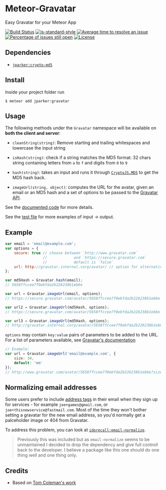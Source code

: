 # Meteor-Gravatar

Easy Gravatar for your Meteor App

[![Build Status](https://travis-ci.org/p-j/meteor-gravatar.svg)](https://travis-ci.org/p-j/meteor-gravatar)
[![js-standard-style](https://img.shields.io/badge/code%20style-standard-brightgreen.svg)](http://standardjs.com/)
[![Average time to resolve an issue](http://isitmaintained.com/badge/resolution/p-j/meteor-gravatar.svg)](http://isitmaintained.com/project/p-j/meteor-gravatar "Average time to resolve an issue")
[![Percentage of issues still open](http://isitmaintained.com/badge/open/p-j/meteor-gravatar.svg)](http://isitmaintained.com/project/p-j/meteor-gravatar "Percentage of issues still open")
[![License](https://img.shields.io/badge/license-mit-blue.svg)](https://github.com/p-j/meteor-gravatar/blob/master/LICENSE)

Dependencies
----------
- [`jparker:crypto-md5`](https://github.com/p-j/meteor-crypto-md5)

Install
-------

Inside your project folder run
```
$ meteor add jparker:gravatar
```

Usage
-----

The following methods under the `Gravatar` namespace will be available
on **both the client and server**:

* `cleanString(string)`: Remove starting and trailing whitespaces and lowercase the input string

* `isHash(string)`: check if a string matches the MD5 format: 32 chars string containing letters from `a` to `f` and digits from `0` to `9`

* `hash(string)`: takes an input and runs it through [`CryptoJS.MD5`](https://github.com/p-j/meteor-crypto-md5) to get the MD5 hash back.

* `imageUrl(string, object)`: computes the URL for the avatar, given an email or an MD5 hash and a set of options to be passed to the [Gravatar API](https://en.gravatar.com/site/implement/images/).

See the [documented code](https://github.com/p-j/meteor-gravatar/blob/master/gravatar.js) for more details.

See the [test file](https://github.com/p-j/meteor-gravatar/blob/master/tests/tests.js) for more examples of input -> output.

Example
-------

```javascript
var email = 'email@example.com';
var options = {
    secure: true // choose between `http://www.gravatar.com`
                 //            and `https://secure.gravatar.com`
                 //            default is `false`
    url: http://gravatar.internal.corp/avatar/ // option for alternative gravatar server
};

var md5Hash = Gravatar.hash(email);
// 5658ffccee7f0ebfda2b226238b1eb6e

var url = Gravatar.imageUrl(email, options);
// https://secure.gravatar.com/avatar/5658ffccee7f0ebfda2b226238b1eb6e

var url2 = Gravatar.imageUrl(md5Hash, options);
// https://secure.gravatar.com/avatar/5658ffccee7f0ebfda2b226238b1eb6e

var url3 = Gravatar.imageUrl(md5Hash, options);
// http://gravatar.internal.corp/avatar/5658ffccee7f0ebfda2b226238b1eb6e
```

`options` may contain `key:value` pairs of parameters to be added to the URL. For a list of parameters available, see [Gravatar's documentation](http://en.gravatar.com/site/implement/images/)

```javascript
// Example:
var url = Gravatar.imageUrl('email@example.com', {
    size: 34,
    default: 'mm'
});
// http://www.gravatar.com/avatar/5658ffccee7f0ebfda2b226238b1eb6e?size=34&default=mm
```

## Normalizing email addresses

Some users prefer to include [address tags](https://en.wikipedia.org/wiki/Email_address#Sub-addressing) in their email when they sign up for services - for example `joe+games@gmail.com`, or `joe+thisnewservice@fastmail.com`. Most of the time they won't bother setting a gravatar for the new email address, so you'd normally get a palceholder image or 404 from Gravatar.

To address this problem, you can look at [`idorecall:email-normalize`](https://github.com/iDoRecall/email-normalize).

> Previously this was included but as `email-normalize` seems to be unmaintained I decided to drop the dependency and give full controll back to the developer. I believe a package like this one should do one thing well and one thing only.

Credits
-------

* Based on [Tom Coleman's work](https://github.com/tmeasday/meteor-gravatar)
